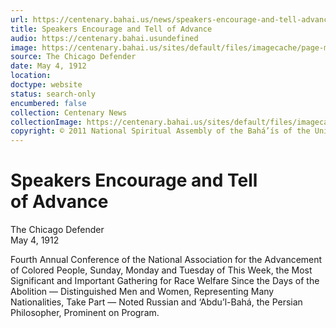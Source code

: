 ```yaml
---
url: https://centenary.bahai.us/news/speakers-encourage-and-tell-advance
title: Speakers Encourage and Tell of Advance
audio: https://centenary.bahai.usundefined
image: https://centenary.bahai.us/sites/default/files/imagecache/page-main-image/images/press_clippings/05-04-1912%2CThe%20Chicago%20Defender%2CSpeakers%20Encourage%20and%20Tell%20of%20Advance--1.png
source: The Chicago Defender
date: May 4, 1912
location: 
doctype: website
status: search-only
encumbered: false
collection: Centenary News
collectionImage: https://centenary.bahai.us/sites/default/files/imagecache/theme-image/main_image/abdulbaha-overview-small_0.jpg
copyright: © 2011 National Spiritual Assembly of the Bahá’ís of the United States
---
```



# Speakers Encourage and Tell of Advance

The Chicago Defender  
May 4, 1912  
  



Fourth Annual Conference of the National Association for the Advancement of Colored People, Sunday, Monday and Tuesday of This Week, the Most Significant and Important Gathering for Race Welfare Since the Days of the Abolition — Distinguished Men and Women, Representing Many Nationalities, Take Part — Noted Russian and ‘Abdu’l-Bahá, the Persian Philosopher, Prominent on Program.
